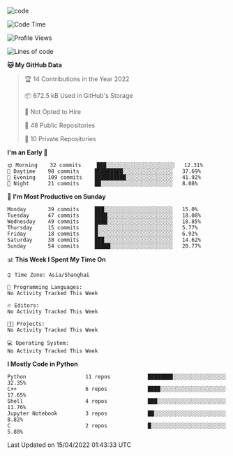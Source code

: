 
<!--
**liuyaanng/liuyaanng** is a ✨ _special_ ✨ repository because its `README.md` (this file) appears on your GitHub profile.

Here are some ideas to get you started:

- 🔭 I’m currently working on ...
- 🌱 I’m currently learning ...
- 👯 I’m looking to collaborate on ...
- 🤔 I’m looking for help with ...
- 💬 Ask me about ...
- 📫 How to reach me: ...
- 😄 Pronouns: ...
- ⚡ Fun fact: ...
-->


![code](https://cdn.jsdelivr.net/gh/liuyaanng/liuyaanng@1.0/code.gif) 

<!--START_SECTION:waka-->
![Code Time](http://img.shields.io/badge/Code%20Time-228%20hrs%2035%20mins-blue)

![Profile Views](http://img.shields.io/badge/Profile%20Views-5-blue)

![Lines of code](https://img.shields.io/badge/From%20Hello%20World%20I%27ve%20Written-5%20Million%20lines%20of%20code-blue)

**🐱 My GitHub Data** 

> 🏆 14 Contributions in the Year 2022
 > 
> 📦 672.5 kB Used in GitHub's Storage 
 > 
> 🚫 Not Opted to Hire
 > 
> 📜 48 Public Repositories 
 > 
> 🔑 10 Private Repositories  
 > 
**I'm an Early 🐤** 

```text
🌞 Morning    32 commits     ███░░░░░░░░░░░░░░░░░░░░░░   12.31% 
🌆 Daytime    98 commits     █████████░░░░░░░░░░░░░░░░   37.69% 
🌃 Evening    109 commits    ██████████░░░░░░░░░░░░░░░   41.92% 
🌙 Night      21 commits     ██░░░░░░░░░░░░░░░░░░░░░░░   8.08%

```
📅 **I'm Most Productive on Sunday** 

```text
Monday       39 commits     ███░░░░░░░░░░░░░░░░░░░░░░   15.0% 
Tuesday      47 commits     ████░░░░░░░░░░░░░░░░░░░░░   18.08% 
Wednesday    49 commits     ████░░░░░░░░░░░░░░░░░░░░░   18.85% 
Thursday     15 commits     █░░░░░░░░░░░░░░░░░░░░░░░░   5.77% 
Friday       18 commits     █░░░░░░░░░░░░░░░░░░░░░░░░   6.92% 
Saturday     38 commits     ███░░░░░░░░░░░░░░░░░░░░░░   14.62% 
Sunday       54 commits     █████░░░░░░░░░░░░░░░░░░░░   20.77%

```


📊 **This Week I Spent My Time On** 

```text
⌚︎ Time Zone: Asia/Shanghai

💬 Programming Languages: 
No Activity Tracked This Week

🔥 Editors: 
No Activity Tracked This Week

🐱‍💻 Projects: 
No Activity Tracked This Week

💻 Operating System: 
No Activity Tracked This Week

```

**I Mostly Code in Python** 

```text
Python                   11 repos            ████████░░░░░░░░░░░░░░░░░   32.35% 
C++                      6 repos             ████░░░░░░░░░░░░░░░░░░░░░   17.65% 
Shell                    4 repos             ███░░░░░░░░░░░░░░░░░░░░░░   11.76% 
Jupyter Notebook         3 repos             ██░░░░░░░░░░░░░░░░░░░░░░░   8.82% 
C                        2 repos             █░░░░░░░░░░░░░░░░░░░░░░░░   5.88%

```



 Last Updated on 15/04/2022 01:43:33 UTC
<!--END_SECTION:waka-->
